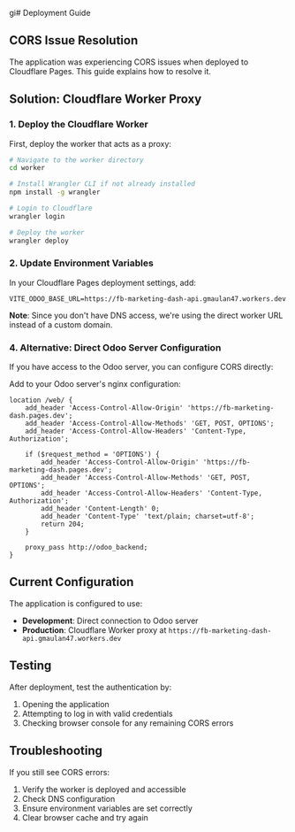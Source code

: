 gi# Deployment Guide

## CORS Issue Resolution

The application was experiencing CORS issues when deployed to Cloudflare Pages. This guide explains how to resolve it.

## Solution: Cloudflare Worker Proxy

### 1. Deploy the Cloudflare Worker

First, deploy the worker that acts as a proxy:

```bash
# Navigate to the worker directory
cd worker

# Install Wrangler CLI if not already installed
npm install -g wrangler

# Login to Cloudflare
wrangler login

# Deploy the worker
wrangler deploy
```

### 2. Update Environment Variables

In your Cloudflare Pages deployment settings, add:
```
VITE_ODOO_BASE_URL=https://fb-marketing-dash-api.gmaulan47.workers.dev
```

**Note**: Since you don't have DNS access, we're using the direct worker URL instead of a custom domain.

### 4. Alternative: Direct Odoo Server Configuration

If you have access to the Odoo server, you can configure CORS directly:

Add to your Odoo server's nginx configuration:
```nginx
location /web/ {
    add_header 'Access-Control-Allow-Origin' 'https://fb-marketing-dash.pages.dev';
    add_header 'Access-Control-Allow-Methods' 'GET, POST, OPTIONS';
    add_header 'Access-Control-Allow-Headers' 'Content-Type, Authorization';
    
    if ($request_method = 'OPTIONS') {
        add_header 'Access-Control-Allow-Origin' 'https://fb-marketing-dash.pages.dev';
        add_header 'Access-Control-Allow-Methods' 'GET, POST, OPTIONS';
        add_header 'Access-Control-Allow-Headers' 'Content-Type, Authorization';
        add_header 'Content-Length' 0;
        add_header 'Content-Type' 'text/plain; charset=utf-8';
        return 204;
    }
    
    proxy_pass http://odoo_backend;
}
```

## Current Configuration

The application is configured to use:
- **Development**: Direct connection to Odoo server
- **Production**: Cloudflare Worker proxy at `https://fb-marketing-dash-api.gmaulan47.workers.dev`

## Testing

After deployment, test the authentication by:
1. Opening the application
2. Attempting to log in with valid credentials
3. Checking browser console for any remaining CORS errors

## Troubleshooting

If you still see CORS errors:
1. Verify the worker is deployed and accessible
2. Check DNS configuration
3. Ensure environment variables are set correctly
4. Clear browser cache and try again 